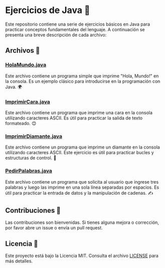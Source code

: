 # Ejercicios de Java 🚀

Este repositorio contiene una serie de ejercicios básicos en Java para practicar conceptos fundamentales del lenguaje. A continuación se presenta una breve descripción de cada archivo:

## Archivos 📂

### [HolaMundo.java](HolaMundo.java)
Este archivo contiene un programa simple que imprime "Hola, Mundo!" en la consola. Es un ejemplo clásico para introducirse en la programación con Java. 🌍

### [ImprimirCara.java](ImprimirCara.java)
Este archivo contiene un programa que imprime una cara en la consola utilizando caracteres ASCII. Es útil para practicar la salida de texto formateado. 😊

### [ImprimirDiamante.java](ImprimirDiamante.java)
Este archivo contiene un programa que imprime un diamante en la consola utilizando caracteres ASCII. Este ejercicio es útil para practicar bucles y estructuras de control. 💎

### [PedirPalabras.java](PedirPalabras.java)
Este archivo contiene un programa que solicita al usuario que ingrese tres palabras y luego las imprime en una sola línea separadas por espacios. Es útil para practicar la entrada de datos y la manipulación de cadenas. ✍️

## Contribuciones 🤝

Las contribuciones son bienvenidas. Si tienes alguna mejora o corrección, por favor abre un issue o envía un pull request.

## Licencia 📜

Este proyecto está bajo la Licencia MIT. Consulta el archivo [LICENSE](LICENSE) para más detalles.
